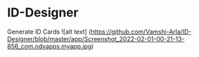 # ID-Designer
Generate ID Cards
![alt text] (https://github.com/Vamshi-Arla/ID-Designer/blob/master/app/Screenshot_2022-02-01-00-21-13-856_com.odvapps.myapp.jpg)
